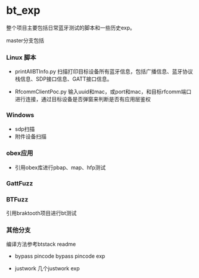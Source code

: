 # bt_exp

整个项目主要包括日常蓝牙测试的脚本和一些历史exp。

master分支包括

### Linux 脚本
- printAllBTInfo.py
    扫描打印目标设备所有蓝牙信息，包括广播信息、蓝牙协议栈信息、SDP接口信息、GATT接口信息。

- RfcommClientPoc.py
    输入uuid和mac，或port和mac，和目标rfcomm端口进行连接，通过目标设备是否弹窗来判断是否有应用层鉴权

### Windows
- sdp扫描
- 附件设备扫描

### obex应用

- 引用obex库进行pbap、map、hfp测试

### GattFuzz


### BTFuzz

引用braktooth项目进行bt测试


### 其他分支

编译方法参考btstack readme

- bypass pincode
    bypass pincode exp
    
- justwork
    几个justwork exp
